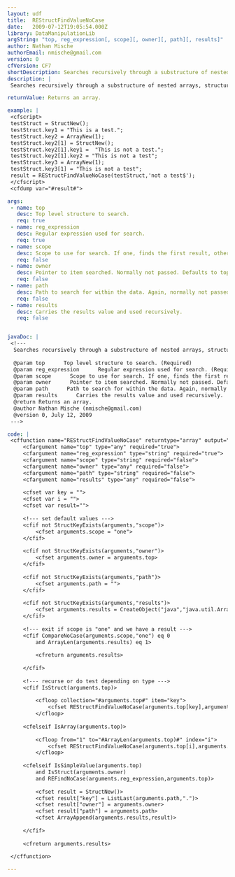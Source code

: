 ```yaml
---
layout: udf
title:  REStructFindValueNoCase
date:   2009-07-12T19:05:54.000Z
library: DataManipulationLib
argString: "top, reg_expression[, scope][, owner][, path][, results]"
author: Nathan Mische
authorEmail: nmische@gmail.com
version: 0
cfVersion: CF7
shortDescription: Searches recursively through a substructure of nested arrays, structures, and other elements for structures with values that match the search .pattern in the reg_expression parameter.
description: |
 Searches recursively through a substructure of nested arrays, structures, and other elements for structures with values that match the search pattern in the reg_expression parameter. The search is case-insensitive.

returnValue: Returns an array.

example: |
 <cfscript>
 testStruct = StructNew();
 testStruct.key1 = "This is a test.";
 testStruct.key2 = ArrayNew(1);
 testStruct.key2[1] = StructNew();
 testStruct.key2[1].key1 =  "This is not a test.";
 testStruct.key2[1].key2 = "This is not a test";
 testStruct.key3 = ArrayNew(1);
 testStruct.key3[1] = "This is not a test";
 result = REStructFindValueNoCase(testStruct,'not a test$');
 </cfscript>
 <cfdump var="#result#">

args:
 - name: top
   desc: Top level structure to search.
   req: true
 - name: reg_expression
   desc: Regular expression used for search.
   req: true
 - name: scope
   desc: Scope to use for search. If one, finds the first result, otherwise returns all results. Defaults to one.
   req: false
 - name: owner
   desc: Pointer to item searched. Normally not passed. Defaults to top.
   req: false
 - name: path
   desc: Path to search for within the data. Again, normally not passed.
   req: false
 - name: results
   desc: Carries the results value and used recursively. 
   req: false


javaDoc: |
 <!---
  Searches recursively through a substructure of nested arrays, structures, and other elements for structures with values that match the search .pattern in the reg_expression parameter.
  
  @param top      Top level structure to search. (Required)
  @param reg_expression      Regular expression used for search. (Required)
  @param scope      Scope to use for search. If one, finds the first result, otherwise returns all results. Defaults to one. (Optional)
  @param owner      Pointer to item searched. Normally not passed. Defaults to top. (Optional)
  @param path      Path to search for within the data. Again, normally not passed. (Optional)
  @param results      Carries the results value and used recursively.  (Optional)
  @return Returns an array. 
  @author Nathan Mische (nmische@gmail.com) 
  @version 0, July 12, 2009 
 --->

code: |
 <cffunction name="REStructFindValueNoCase" returntype="array" output="false">
     <cfargument name="top" type="any" required="true">
     <cfargument name="reg_expression" type="string" required="true">
     <cfargument name="scope" type="string" required="false">
     <cfargument name="owner" type="any" required="false">
     <cfargument name="path" type="string" required="false">
     <cfargument name="results" type="any" required="false">
     
     <cfset var key = "">
     <cfset var i = "">
     <cfset var result="">    
     
     <!--- set default values --->
     <cfif not StructKeyExists(arguments,"scope")>
         <cfset arguments.scope = "one">
     </cfif>
     
     <cfif not StructKeyExists(arguments,"owner")>
         <cfset arguments.owner = arguments.top>
     </cfif>
     
     <cfif not StructKeyExists(arguments,"path")>
         <cfset arguments.path = "">
     </cfif>
     
     <cfif not StructKeyExists(arguments,"results")>
         <cfset arguments.results = CreateObject("java","java.util.ArrayList").init()>
     </cfif>
     
     <!--- exit if scope is "one" and we have a result --->
     <cfif CompareNoCase(arguments.scope,"one") eq 0
         and ArrayLen(arguments.results) eq 1>
                 
         <cfreturn arguments.results>
         
     </cfif>
         
     <!--- recurse or do test depending on type --->
     <cfif IsStruct(arguments.top)>    
     
         <cfloop collection="#arguments.top#" item="key">    
             <cfset REStructFindValueNoCase(arguments.top[key],arguments.reg_expression,arguments.scope,arguments.top,"#arguments.path#.#key#",arguments.results)>
         </cfloop>        
         
     <cfelseif IsArray(arguments.top)>
     
         <cfloop from="1" to="#ArrayLen(arguments.top)#" index="i">    
             <cfset REStructFindValueNoCase(arguments.top[i],arguments.reg_expression,arguments.scope,arguments.top,"#path#[#i#]",arguments.results)>
         </cfloop>
         
     <cfelseif IsSimpleValue(arguments.top)
         and IsStruct(arguments.owner)
         and REFindNoCase(arguments.reg_expression,arguments.top)>            
             
         <cfset result = StructNew()>
         <cfset result["key"] = ListLast(arguments.path,".")>
         <cfset result["owner"] = arguments.owner>
         <cfset result["path"] = arguments.path>        
         <cfset ArrayAppend(arguments.results,result)>
         
     </cfif>
         
     <cfreturn arguments.results>
             
 </cffunction>

---
```


